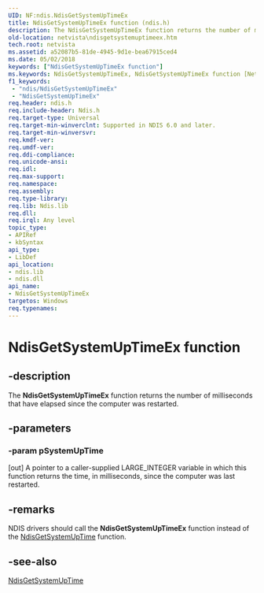 ```yaml
---
UID: NF:ndis.NdisGetSystemUpTimeEx
title: NdisGetSystemUpTimeEx function (ndis.h)
description: The NdisGetSystemUpTimeEx function returns the number of milliseconds that have elapsed since the computer was restarted.
old-location: netvista\ndisgetsystemuptimeex.htm
tech.root: netvista
ms.assetid: a52087b5-81de-4945-9d1e-bea67915ced4
ms.date: 05/02/2018
keywords: ["NdisGetSystemUpTimeEx function"]
ms.keywords: NdisGetSystemUpTimeEx, NdisGetSystemUpTimeEx function [Network Drivers Starting with Windows Vista], ndis/NdisGetSystemUpTimeEx, ndis_timer_ref_d487ece6-5ab0-4386-bd6e-1eaecbabf903.xml, netvista.ndisgetsystemuptimeex
f1_keywords:
 - "ndis/NdisGetSystemUpTimeEx"
 - "NdisGetSystemUpTimeEx"
req.header: ndis.h
req.include-header: Ndis.h
req.target-type: Universal
req.target-min-winverclnt: Supported in NDIS 6.0 and later.
req.target-min-winversvr: 
req.kmdf-ver: 
req.umdf-ver: 
req.ddi-compliance: 
req.unicode-ansi: 
req.idl: 
req.max-support: 
req.namespace: 
req.assembly: 
req.type-library: 
req.lib: Ndis.lib
req.dll: 
req.irql: Any level
topic_type:
- APIRef
- kbSyntax
api_type:
- LibDef
api_location:
- ndis.lib
- ndis.dll
api_name:
- NdisGetSystemUpTimeEx
targetos: Windows
req.typenames: 
---
```


# NdisGetSystemUpTimeEx function


## -description


The 
  <b>NdisGetSystemUpTimeEx</b> function returns the number of milliseconds that have elapsed since the
  computer was restarted.


## -parameters




### -param pSystemUpTime 
[out]
A pointer to a caller-supplied LARGE_INTEGER variable in which this function returns the time, in
     milliseconds, since the computer was last restarted.


## -remarks



NDIS drivers should call the 
    <b>NdisGetSystemUpTimeEx</b> function instead of the 
    <a href="https://docs.microsoft.com/previous-versions/windows/hardware/network/ff552110(v=vs.85)">NdisGetSystemUpTime</a> function.




## -see-also




<a href="https://docs.microsoft.com/previous-versions/windows/hardware/network/ff552110(v=vs.85)">NdisGetSystemUpTime</a>
 

 

